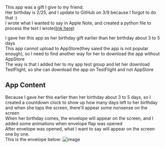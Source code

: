 This app was a gift I give to my friend.  
Her birthday is 2/25, and I update to GitHub on 3/9 because I forgot to do that :)  
I wrote what I wanted to say in Apple Note, and created a python file to process the text I wrote([link here](https://github.com/haner0834/DataProcessing))  
  
I gave her this app as her birthday gift earlier than her birthday about 3 to 5 days  
This app cannot upload to AppStore(they saied the app is not popular enough), so I need to find another way for her to download the app without AppStore  
The way is that I added her to my app test group and let her download TestFlight, so she can download the app on TestFlight and not AppStore  
  
## App Content  
Because I gave her this earlier than her birthday about 3 to 5 days, so I created a countdown clock to show up how many days left to her birthday  
and when she taps the screen, there'll appear some nonsense on the screen  
When her birthday comes, the envelope will appear on the screen, and I added some animations when envelope flap was opened  
After envelope was opened, what I want to say will appear on the screen one by one.  
This is the envelope below: 
![image](https://github.com/haner0834/HerBirthdayGift/blob/main/Simulator%20Screenshot%20-%20iPhone%2013%20-%202024-03-10%20at%2014.03.20.png)
